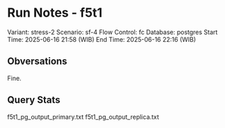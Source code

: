# Run Notes - f5t1

Variant: stress-2
Scenario: sf-4
Flow Control: fc
Database: postgres
Start Time: 2025-06-16 21:58 (WIB)
End Time: 2025-06-16 22:16 (WIB)

## Obversations

Fine.

## Query Stats

f5t1_pg_output_primary.txt
f5t1_pg_output_replica.txt
